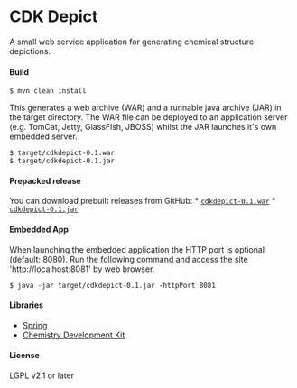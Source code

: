 # CDK Depict

A small web service application for generating chemical structure depictions. 

#### Build

```
$ mvn clean install
```

This generates a web archive (WAR) and a runnable java archive (JAR) in the
target directory. The WAR file can be deployed to an application server (e.g. 
TomCat, Jetty, GlassFish, JBOSS) whilst the JAR launches it's own embedded server.

```
$ target/cdkdepict-0.1.war
$ target/cdkdepict-0.1.jar
```

#### Prepacked release

You can download prebuilt releases from GitHub:
	* [`cdkdepict-0.1.war`](https://github.com/cdk/depict/releases/download/0.1/cdkdepict-0.1.war)
	* [`cdkdepict-0.1.jar`](https://github.com/cdk/depict/releases/download/0.1/cdkdepict-0.1.jar)

#### Embedded App

When launching the embedded application the HTTP port is optional (default: 8080). 
Run the following command and access the site 'http://localhost:8081' by web
browser.

```
$ java -jar target/cdkdepict-0.1.jar -httpPort 8081
```

#### Libraries

 * [Spring](http://spring.io/)
 * [Chemistry Development Kit](http://github.com/cdk/cdk)

#### License

LGPL v2.1 or later